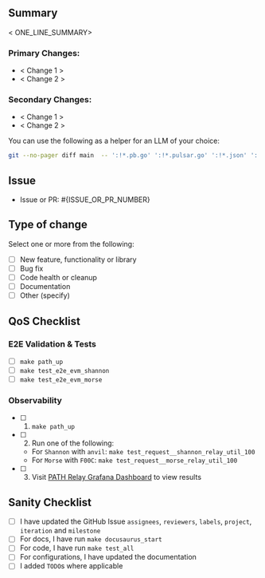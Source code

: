 ## Summary

< ONE_LINE_SUMMARY>

### Primary Changes:

- < Change 1 >
- < Change 2 >

### Secondary Changes:

- < Change 1 >
- < Change 2 >

You can use the following as a helper for an LLM of your choice:

```bash
git --no-pager diff main  -- ':!*.pb.go' ':!*.pulsar.go' ':!*.json' ':!*.yaml' ':!*.yml' ':!*.gif' ':!*.md' | diff2html -s side --format json -i stdin -o stdout | pbcopy
```

## Issue

- Issue or PR: #{ISSUE_OR_PR_NUMBER}

## Type of change

Select one or more from the following:

- [ ] New feature, functionality or library
- [ ] Bug fix
- [ ] Code health or cleanup
- [ ] Documentation
- [ ] Other (specify)

## QoS Checklist

### E2E Validation & Tests

- [ ] `make path_up`
- [ ] `make test_e2e_evm_shannon`
- [ ] `make test_e2e_evm_morse`

### Observability

- [ ] 1. `make path_up`
- [ ] 2. Run one of the following:
  - For `Shannon` with `anvil`: `make test_request__shannon_relay_util_100`
  - For `Morse` with `F00C`: `make test_request__morse_relay_util_100`
- [ ] 3. Visit [PATH Relay Grafana Dashboard](http://localhost:3003/d/relays/path-service-requests) to view results

## Sanity Checklist

- [ ] I have updated the GitHub Issue `assignees`, `reviewers`, `labels`, `project`, `iteration` and `milestone`
- [ ] For docs, I have run `make docusaurus_start`
- [ ] For code, I have run `make test_all`
- [ ] For configurations, I have updated the documentation
- [ ] I added `TODO`s where applicable
